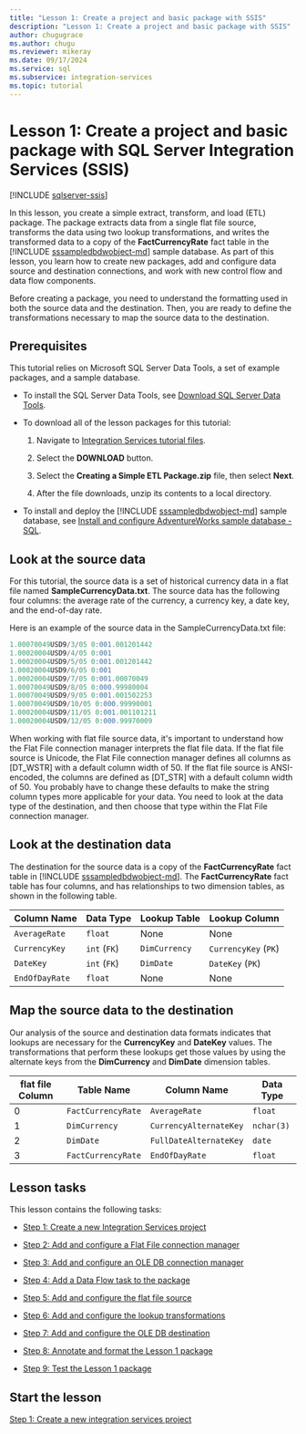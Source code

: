 ```yaml
---
title: "Lesson 1: Create a project and basic package with SSIS"
description: "Lesson 1: Create a project and basic package with SSIS"
author: chugugrace
ms.author: chugu
ms.reviewer: mikeray
ms.date: 09/17/2024
ms.service: sql
ms.subservice: integration-services
ms.topic: tutorial
---
```


# Lesson 1: Create a project and basic package with SQL Server Integration Services (SSIS)

[!INCLUDE [sqlserver-ssis](../includes/applies-to-version/sqlserver-ssis.md)]

In this lesson, you create a simple extract, transform, and load (ETL) package. The package extracts data from a single flat file source, transforms the data using two lookup transformations, and writes the transformed data to a copy of the **FactCurrencyRate** fact table in the [!INCLUDE [sssampledbdwobject-md](../includes/sssampledbdwobject-md.md)] sample database. As part of this lesson, you learn how to create new packages, add and configure data source and destination connections, and work with new control flow and data flow components.

Before creating a package, you need to understand the formatting used in both the source data and the destination. Then, you are ready to define the transformations necessary to map the source data to the destination.

## Prerequisites

This tutorial relies on Microsoft SQL Server Data Tools, a set of example packages, and a sample database.

- To install the SQL Server Data Tools, see [Download SQL Server Data Tools](../ssdt/download-sql-server-data-tools-ssdt.md).

- To download all of the lesson packages for this tutorial:

    1. Navigate to [Integration Services tutorial files](https://www.microsoft.com/download/details.aspx?id=56827).

    1. Select the **DOWNLOAD** button.

    1. Select the **Creating a Simple ETL Package.zip** file, then select **Next**.

    1. After the file downloads, unzip its contents to a local directory.

- To install and deploy the [!INCLUDE [sssampledbdwobject-md](../includes/sssampledbdwobject-md.md)] sample database, see [Install and configure AdventureWorks sample database - SQL](../samples/adventureworks-install-configure.md).

## Look at the source data

For this tutorial, the source data is a set of historical currency data in a flat file named **SampleCurrencyData.txt**. The source data has the following four columns: the average rate of the currency, a currency key, a date key, and the end-of-day rate.

Here is an example of the source data in the SampleCurrencyData.txt file:

```sql
1.00070049USD9/3/05 0:001.001201442
1.00020004USD9/4/05 0:001
1.00020004USD9/5/05 0:001.001201442
1.00020004USD9/6/05 0:001
1.00020004USD9/7/05 0:001.00070049
1.00070049USD9/8/05 0:000.99980004
1.00070049USD9/9/05 0:001.001502253
1.00070049USD9/10/05 0:000.99990001
1.00020004USD9/11/05 0:001.001101211
1.00020004USD9/12/05 0:000.99970009
```

When working with flat file source data, it's important to understand how the Flat File connection manager interprets the flat file data. If the flat file source is Unicode, the Flat File connection manager defines all columns as [DT_WSTR] with a default column width of 50. If the flat file source is ANSI-encoded, the columns are defined as [DT_STR] with a default column width of 50. You probably have to change these defaults to make the string column types more applicable for your data. You need to look at the data type of the destination, and then choose that type within the Flat File connection manager.

## Look at the destination data

The destination for the source data is a copy of the **FactCurrencyRate** fact table in [!INCLUDE [sssampledbdwobject-md](../includes/sssampledbdwobject-md.md)]. The **FactCurrencyRate** fact table has four columns, and has relationships to two dimension tables, as shown in the following table.

| Column Name | Data Type | Lookup Table | Lookup Column |
| --- | --- | --- | --- |
| `AverageRate` | `float` | None | None |
| `CurrencyKey` | `int` (`FK`) | `DimCurrency` | `CurrencyKey` (`PK`) |
| `DateKey` | `int` (`FK`) | `DimDate` | `DateKey` (`PK`) |
| `EndOfDayRate` | `float` | None | None |

## Map the source data to the destination

Our analysis of the source and destination data formats indicates that lookups are necessary for the **CurrencyKey** and **DateKey** values. The transformations that perform these lookups get those values by using the alternate keys from the **DimCurrency** and **DimDate** dimension tables.

| flat file Column | Table Name | Column Name | Data Type |
| --- | --- | --- | --- |
| 0 | `FactCurrencyRate` | `AverageRate` | `float` |
| 1 | `DimCurrency` | `CurrencyAlternateKey` | `nchar(3)` |
| 2 | `DimDate` | `FullDateAlternateKey` | `date` |
| 3 | `FactCurrencyRate` | `EndOfDayRate` | `float` |

## Lesson tasks

This lesson contains the following tasks:

- [Step 1: Create a new Integration Services project](../integration-services/lesson-1-1-creating-a-new-integration-services-project.md)

- [Step 2: Add and configure a Flat File connection manager](../integration-services/lesson-1-2-adding-and-configuring-a-flat-file-connection-manager.md)

- [Step 3: Add and configure an OLE DB connection manager](../integration-services/lesson-1-3-adding-and-configuring-an-ole-db-connection-manager.md)

- [Step 4: Add a Data Flow task to the package](../integration-services/lesson-1-4-adding-a-data-flow-task-to-the-package.md)

- [Step 5: Add and configure the flat file source](../integration-services/lesson-1-5-adding-and-configuring-the-flat-file-source.md)

- [Step 6: Add and configure the lookup transformations](../integration-services/lesson-1-6-adding-and-configuring-the-lookup-transformations.md)

- [Step 7: Add and configure the OLE DB destination](../integration-services/lesson-1-7-adding-and-configuring-the-ole-db-destination.md)

- [Step 8: Annotate and format the Lesson 1 package](../integration-services/lesson-1-8-making-the-lesson-1-package-easier-to-understand.md)

- [Step 9: Test the Lesson 1 package](../integration-services/lesson-1-9-testing-the-lesson-1-tutorial-package.md)

## Start the lesson

[Step 1: Create a new integration services project](../integration-services/lesson-1-1-creating-a-new-integration-services-project.md)
